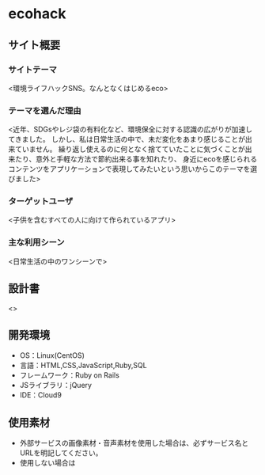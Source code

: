 <h1>ecohack</h1>

## サイト概要
### サイトテーマ
<環境ライフハックSNS。なんとなくはじめるeco>

### テーマを選んだ理由
<近年、SDGsやレジ袋の有料化など、環境保全に対する認識の広がりが加速してきました。
しかし、私は日常生活の中で、未だ変化をあまり感じることが出来ていません。
繰り返し使えるのに何となく捨てていたことに気づくことが出来たり、意外と手軽な方法で節約出来る事を知れたり、
身近にecoを感じられるコンテンツをアプリケーションで表現してみたいという思いからこのテーマを選びました>

### ターゲットユーザ
<子供を含むすべての人に向けて作られているアプリ>

### 主な利用シーン
<日常生活の中のワンシーンで>

## 設計書
<>

## 開発環境
- OS：Linux(CentOS)
- 言語：HTML,CSS,JavaScript,Ruby,SQL
- フレームワーク：Ruby on Rails
- JSライブラリ：jQuery
- IDE：Cloud9

## 使用素材
- 外部サービスの画像素材・音声素材を使用した場合は、必ずサービス名とURLを明記してください。
- 使用しない場合は
